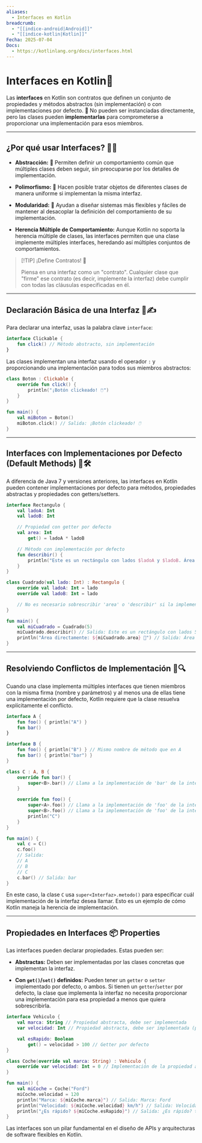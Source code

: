 ```yaml
---
aliases:
  - Interfaces en Kotlin
breadcrumb:
  - "[[indice-android|Android]]"
  - "[[indice-kotlin|Kotlin]]"
Fecha: 2025-07-04
Docs:
  - https://kotlinlang.org/docs/interfaces.html
---
```

# Interfaces en Kotlin🔌

Las **interfaces** en Kotlin son contratos que definen un conjunto de propiedades y métodos abstractos (sin implementación) o con implementaciones por defecto. 🤝 No pueden ser instanciadas directamente, pero las clases pueden **implementarlas** para comprometerse a proporcionar una implementación para esos miembros.

---

## ¿Por qué usar Interfaces? 🤔💡

- **Abstracción:** 🧠 Permiten definir un comportamiento común que múltiples clases deben seguir, sin preocuparse por los detalles de implementación.
    
- **Polimorfismo:** 🌈 Hacen posible tratar objetos de diferentes clases de manera uniforme si implementan la misma interfaz.
    
- **Modularidad:** 🧱 Ayudan a diseñar sistemas más flexibles y fáciles de mantener al desacoplar la definición del comportamiento de su implementación.
    
- **Herencia Múltiple de Comportamiento:** Aunque Kotlin no soporta la herencia múltiple de clases, las interfaces permiten que una clase implemente múltiples interfaces, heredando así múltiples conjuntos de comportamientos.
    

> [!TIP] ¡Define Contratos! 📝
> 
> Piensa en una interfaz como un "contrato". Cualquier clase que "firme" ese contrato (es decir, implemente la interfaz) debe cumplir con todas las cláusulas especificadas en él.

---

## Declaración Básica de una Interfaz 📜✍️

Para declarar una interfaz, usas la palabra clave `interface`:

```kotlin
interface Clickable {
    fun click() // Método abstracto, sin implementación
}
```

Las clases implementan una interfaz usando el operador `:` y proporcionando una implementación para todos sus miembros abstractos:

```kotlin
class Boton : Clickable {
    override fun click() {
        println("¡Botón clickeado! 🖱️")
    }
}

fun main() {
    val miBoton = Boton()
    miBoton.click() // Salida: ¡Botón clickeado! 🖱️
}
```

---

## Interfaces con Implementaciones por Defecto (Default Methods) 🚀🛠️

A diferencia de Java 7 y versiones anteriores, las interfaces en Kotlin pueden contener implementaciones por defecto para métodos, propiedades abstractas y propiedades con getters/setters.

```kotlin
interface Rectangulo {
    val ladoA: Int
    val ladoB: Int

    // Propiedad con getter por defecto
    val area: Int
        get() = ladoA * ladoB

    // Método con implementación por defecto
    fun describir() {
        println("Este es un rectángulo con lados $ladoA y $ladoB. Área: $area 📐")
    }
}

class Cuadrado(val lado: Int) : Rectangulo {
    override val ladoA: Int = lado
    override val ladoB: Int = lado

    // No es necesario sobrescribir 'area' o 'describir' si la implementación por defecto es suficiente
}

fun main() {
    val miCuadrado = Cuadrado(5)
    miCuadrado.describir() // Salida: Este es un rectángulo con lados 5 y 5. Área: 25 📐
    println("Área directamente: ${miCuadrado.area} 📏") // Salida: Área directamente: 25 📏
}
```

---

## Resolviendo Conflictos de Implementación 🤯🔍

Cuando una clase implementa múltiples interfaces que tienen miembros con la misma firma (nombre y parámetros) y al menos una de ellas tiene una implementación por defecto, Kotlin requiere que la clase resuelva explícitamente el conflicto.


```kotlin
interface A {
    fun foo() { println("A") }
    fun bar()
}

interface B {
    fun foo() { println("B") } // Mismo nombre de método que en A
    fun bar() { println("bar") }
}

class C : A, B {
    override fun bar() {
        super<B>.bar() // Llama a la implementación de 'bar' de la interfaz B
    }

    override fun foo() {
        super<A>.foo() // Llama a la implementación de 'foo' de la interfaz A
        super<B>.foo() // Llama a la implementación de 'foo' de la interfaz B
        println("C")
    }
}

fun main() {
    val c = C()
    c.foo()
    // Salida:
    // A
    // B
    // C
    c.bar() // Salida: bar
}
```

En este caso, la clase `C` usa `super<Interfaz>.metodo()` para especificar cuál implementación de la interfaz desea llamar. Esto es un ejemplo de cómo Kotlin maneja la herencia de implementación.

---

## Propiedades en Interfaces 📦 Properties

Las interfaces pueden declarar propiedades. Estas pueden ser:

- **Abstractas:** Deben ser implementadas por las clases concretas que implementan la interfaz.
    
- **Con `get()`/`set()` definidos:** Pueden tener un `getter` o `setter` implementado por defecto, o ambos. Si tienen un `getter`/`setter` por defecto, la clase que implementa la interfaz no necesita proporcionar una implementación para esa propiedad a menos que quiera sobrescribirla.
    
```kotlin
interface Vehiculo {
    val marca: String // Propiedad abstracta, debe ser implementada
    var velocidad: Int // Propiedad abstracta, debe ser implementada (puede tener setter)

    val esRapido: Boolean
        get() = velocidad > 100 // Getter por defecto
}

class Coche(override val marca: String) : Vehiculo {
    override var velocidad: Int = 0 // Implementación de la propiedad abstracta
}

fun main() {
    val miCoche = Coche("Ford")
    miCoche.velocidad = 120
    println("Marca: ${miCoche.marca}") // Salida: Marca: Ford
    println("Velocidad: ${miCoche.velocidad} km/h") // Salida: Velocidad: 120 km/h
    println("¿Es rápido? ${miCoche.esRapido}") // Salida: ¿Es rápido? true (usa el getter por defecto)
}
```

Las interfaces son un pilar fundamental en el diseño de APIs y arquitecturas de software flexibles en Kotlin.